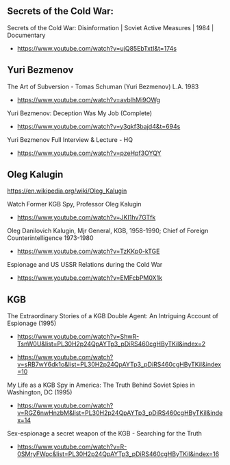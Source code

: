 
## Secrets of the Cold War: 

Secrets of the Cold War: Disinformation | Soviet Active Measures | 1984 | Documentary

- https://www.youtube.com/watch?v=ujQ85EbTxtI&t=174s

## Yuri Bezmenov

The Art of Subversion - Tomas Schuman (Yuri Bezmenov) L.A. 1983 

- https://www.youtube.com/watch?v=avbIhMi9OWg

Yuri Bezmenov: Deception Was My Job (Complete)

- https://www.youtube.com/watch?v=y3qkf3bajd4&t=694s

Yuri Bezmenov Full Interview & Lecture - HQ

- https://www.youtube.com/watch?v=pzeHpf3OYQY



## Oleg Kalugin

https://en.wikipedia.org/wiki/Oleg_Kalugin

Watch Former KGB Spy, Professor Oleg Kalugin

- https://www.youtube.com/watch?v=JKI1hv7GTfk

Oleg Danilovich Kalugin, Mjr General, KGB, 1958-1990; Chief of Foreign Counterintelligence 1973-1980

- https://www.youtube.com/watch?v=TzKKp0-kTGE

Espionage and US USSR Relations during the Cold War

- https://www.youtube.com/watch?v=EMFcbPM0X1k



## KGB

The Extraordinary Stories of a KGB Double Agent: An Intriguing Account of Espionage (1995)

- https://www.youtube.com/watch?v=ShwR-TsnW0U&list=PL30H2p24QpAYTp3_pDiRS460cgHByTKil&index=2

- https://www.youtube.com/watch?v=sRB7wY6dk1o&list=PL30H2p24QpAYTp3_pDiRS460cgHByTKil&index=10

My Life as a KGB Spy in America: The Truth Behind Soviet Spies in Washington, DC (1995)

- https://www.youtube.com/watch?v=RGZ6nwHnzbM&list=PL30H2p24QpAYTp3_pDiRS460cgHByTKil&index=14

Sex-espionage a secret weapon of the KGB - Searching for the Truth

- https://www.youtube.com/watch?v=R-0SMryFWpc&list=PL30H2p24QpAYTp3_pDiRS460cgHByTKil&index=16